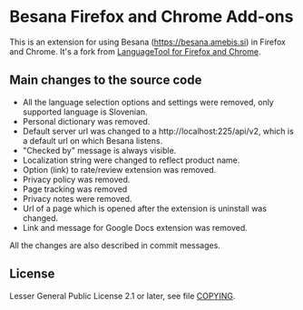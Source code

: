 # Besana Firefox and Chrome Add-ons
This is an extension for using Besana (https://besana.amebis.si) in Firefox and Chrome. It's a fork from [LanguageTool for Firefox and Chrome](https://github.com/languagetool-org/languagetool-browser-addon).

## Main changes to the source code
* All the language selection options and settings were removed, only supported language is Slovenian.
* Personal dictionary was removed.
* Default server url was changed to a http://localhost:225/api/v2, which is a default url on which Besana listens.
* "Checked by" message is always visible.
* Localization string were changed to reflect product name.
* Option (link) to rate/review extension was removed.
* Privacy policy was removed.
* Page tracking was removed
* Privacy notes were removed.
* Url of a page which is opened after the extension is uninstall was changed.
* Link and message for Google Docs extension was removed.

All the changes are also described in commit messages.

## License
Lesser General Public License 2.1 or later, see file [COPYING](COPYING).
